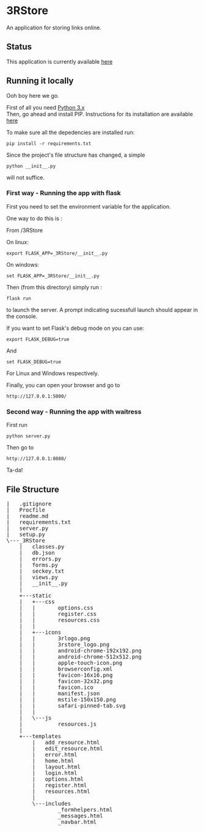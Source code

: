 # 3RStore
An application for storing links online.

## Status
This application is currently available [here](http://threerstore.herokuapp.com)

## Running it locally
Ooh boy here we go.

First of all you need [Python 3.x](https://www.python.org/downloads/)  
Then, go ahead and install PIP. Instructions for its installation are available [here](https://pip.pypa.io/en/stable/installing/)

To make sure all the depedencies are installed run:

    pip install -r requirements.txt


Since the project's file structure has changed, a simple 

    python __init__.py

will not suffice. 

### First way - Running the app with flask
First you need to set the environment variable for the application.

One way to do this is :

From /3RStore

On linux:

    export FLASK_APP=_3RStore/__init__.py

On windows:

    set FLASK_APP=_3RStore/__init__.py

Then (from this directory) simply run :

    flask run

to launch the server. A prompt indicating sucessfull launch should appear in the console.

If you want to set Flask's debug mode on you can use:

    export FLASK_DEBUG=true

And

    set FLASK_DEBUG=true

For Linux and Windows respectively.

Finally, you can open your browser and go to 

    http://127.0.0.1:5000/


### Second way - Running the app with waitress 

First run

    python server.py

Then go to 

    http://127.0.0.1:8080/

Ta-da!

## File Structure
<pre>
|   .gitignore
|   Procfile
|   readme.md
|   requirements.txt
|   server.py
|   setup.py    
\---_3RStore
    |   classes.py
    |   db.json
    |   errors.py
    |   forms.py
    |   seckey.txt
    |   views.py
    |   __init__.py
    |   
    +---static
    |   +---css
    |   |       options.css
    |   |       register.css
    |   |       resources.css
    |   |       
    |   +---icons
    |   |       3rlogo.png
    |   |       3rstore_logo.png
    |   |       android-chrome-192x192.png
    |   |       android-chrome-512x512.png
    |   |       apple-touch-icon.png
    |   |       browserconfig.xml
    |   |       favicon-16x16.png
    |   |       favicon-32x32.png
    |   |       favicon.ico
    |   |       manifest.json
    |   |       mstile-150x150.png
    |   |       safari-pinned-tab.svg
    |   |       
    |   \---js
    |           resources.js
    |           
    +---templates
        |   add_resource.html
        |   edit_resource.html
        |   error.html
        |   home.html
        |   layout.html
        |   login.html
        |   options.html
        |   register.html
        |   resources.html
        |   
        \---includes
                _formhelpers.html
                _messages.html
                _navbar.html
<pre>